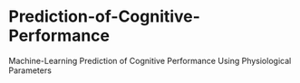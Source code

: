 # Prediction-of-Cognitive-Performance
Machine-Learning Prediction of Cognitive Performance Using Physiological Parameters
